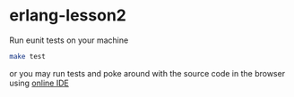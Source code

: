 # erlang-lesson2

Run eunit tests on your machine
```sh
make test
```

or you may run tests and poke around with the source code in the browser using [online IDE](https://replit.com/@70061/erlang-lesson2)
